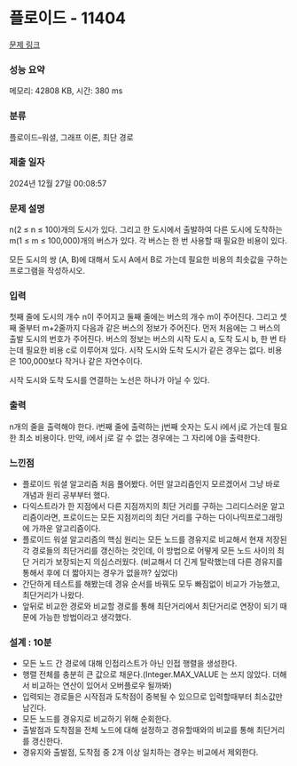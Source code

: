 # 플로이드 - 11404 

[문제 링크](https://www.acmicpc.net/problem/11404) 

### 성능 요약

메모리: 42808 KB, 시간: 380 ms

### 분류

플로이드–워셜, 그래프 이론, 최단 경로

### 제출 일자

2024년 12월 27일 00:08:57

### 문제 설명

<p>n(2 ≤ n ≤ 100)개의 도시가 있다. 그리고 한 도시에서 출발하여 다른 도시에 도착하는 m(1 ≤ m ≤ 100,000)개의 버스가 있다. 각 버스는 한 번 사용할 때 필요한 비용이 있다.</p>

<p>모든 도시의 쌍 (A, B)에 대해서 도시 A에서 B로 가는데 필요한 비용의 최솟값을 구하는 프로그램을 작성하시오.</p>

### 입력 

 <p>첫째 줄에 도시의 개수 n이 주어지고 둘째 줄에는 버스의 개수 m이 주어진다. 그리고 셋째 줄부터 m+2줄까지 다음과 같은 버스의 정보가 주어진다. 먼저 처음에는 그 버스의 출발 도시의 번호가 주어진다. 버스의 정보는 버스의 시작 도시 a, 도착 도시 b, 한 번 타는데 필요한 비용 c로 이루어져 있다. 시작 도시와 도착 도시가 같은 경우는 없다. 비용은 100,000보다 작거나 같은 자연수이다.</p>

<p>시작 도시와 도착 도시를 연결하는 노선은 하나가 아닐 수 있다.</p>

### 출력 

 <p>n개의 줄을 출력해야 한다. i번째 줄에 출력하는 j번째 숫자는 도시 i에서 j로 가는데 필요한 최소 비용이다. 만약, i에서 j로 갈 수 없는 경우에는 그 자리에 0을 출력한다.</p>

### 느낀점

- 플로이드 워셜 알고리즘 처음 풀어봤다. 어떤 알고리즘인지 모르겠어서 그냥 바로 개념과 원리 공부부터 했다.
- 다익스트라가 한 지점에서 다른 지점까지의 최단 거리를 구하는 그리디스러운 알고리즘이라면, 프로이드는 모든 지점끼리의 최단 거리를 구하는 다이나믹프로그래밍에 가까운 알고리즘이다.
- 플로이드 워셜 알고리즘의 핵심 원리는 모든 노드를 경유지로 비교해서 현재 저장된 각 경로들의 최단거리를 갱신하는 것인데, 이 방법으로 어떻게 모든 노드 사이의 최단 거리가 보장되는지 의심스러웠다. (비교해서 더 긴게 탈락했는데 다른 경유지를 통해서 후에 더 짧아지는 경우가 없을까? 싶었다)
- 간단하게 테스트를 해봤는데 경유 순서를 바꿔도 모두 빠짐없이 비교가 가능했고, 최단거리가 나왔다.
- 앞뒤로 비교한 경로와 비교할 경로를 통해 최단거리에서 최단거리로 연장이 되기 때문에 가능한 방법이라고 생각했다.

### 설계 : 10분

- 모든 노드 간 경로에 대해 인접리스트가 아닌 인접 행렬을 생성한다.
- 행렬 전체를 충분히 큰 값으로 채운다.(Integer.MAX_VALUE 는 쓰지 않았다. 더해서 비교하는 연산이 있어서 오버플로우 될까봐)
- 입력되는 경로들은 시작점과 도착점이 중복될 수 있으므로 입력할때부터 최소값만 남긴다.
- 모든 노드를 경유지로 비교하기 위해 순회한다.
- 출발점과 도착점을 전체 노드에 대해 설정하고 경유할때와의 비교를 통해 최단거리를 갱신한다.
- 경유지와 출발점, 도착점 중 2개 이상 일치하는 경우는 비교에서 제외한다.